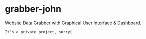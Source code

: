 # grabber-john
Website Data Grabber with Graphical User Interface &amp; Dashboard.

```
It's a private project, sorry(
```
